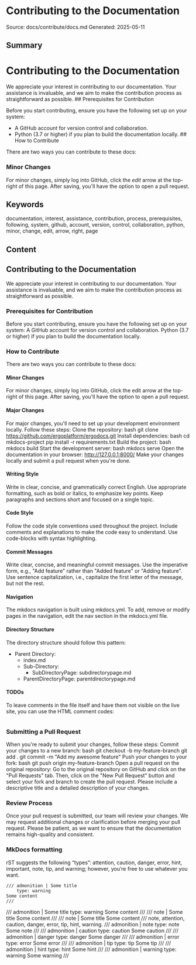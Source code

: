 # Contributing to the Documentation
Source: docs/contribute/docs.md
Generated: 2025-05-11

## Summary
# Contributing to the Documentation

We appreciate your interest in contributing to our documentation. Your assistance is invaluable, and we aim to make the contribution process as straightforward as possible. ## Prerequisites for Contribution

Before you start contributing, ensure you have the following set up on your system:

- A GitHub account for version control and collaboration.
- Python (3.7 or higher) if you plan to build the documentation locally. ## How to Contribute

There are two ways you can contribute to these docs:

### Minor Changes

For minor changes, simply log into GitHub, click the *edit* arrow at the top-right of this page. After saving, you'll have the option to open a pull request.

## Keywords
documentation, interest, assistance, contribution, process, prerequisites, following, system, github, account, version, control, collaboration, python, minor, change, edit, arrow, right, page

## Content
## Contributing to the Documentation
We appreciate your interest in contributing to our documentation. Your assistance is invaluable, and we aim to make the contribution process as straightforward as possible.

### Prerequisites for Contribution
Before you start contributing, ensure you have the following set up on your system:
A GitHub account for version control and collaboration.
Python (3.7 or higher) if you plan to build the documentation locally.

### How to Contribute
There are two ways you can contribute to these docs:

#### Minor Changes
For minor changes, simply log into GitHub, click the edit arrow at the top-right of this page. After saving, you'll have the option to open a pull request.

#### Major Changes
For major changes, you'll need to set up your development environment locally. Follow these steps:
Clone the repository:
bash
git clone https://github.com/ergoplatform/ergodocs.git
Install dependencies:
bash
cd mkdocs-project
pip install -r requirements.txt
Build the project:
bash
mkdocs build
Start the development server:
bash
mkdocs serve
Open the documentation in your browser:
http://127.0.0.1:8000/
Make your changes locally and submit a pull request when you're done.

#### Writing Style
Write in clear, concise, and grammatically correct English.
Use appropriate formatting, such as bold or italics, to emphasize key points.
Keep paragraphs and sections short and focused on a single topic.

#### Code Style
Follow the code style conventions used throughout the project.
Include comments and explanations to make the code easy to understand.
Use code-blocks with syntax highlighting.

#### Commit Messages
Write clear, concise, and meaningful commit messages.
Use the imperative form, e.g., "Add feature" rather than "Added feature" or "Adding feature".
Use sentence capitalization, i.e., capitalize the first letter of the message, but not the rest.

#### Navigation
The mkdocs navigation is built using mkdocs.yml. To add, remove or modify pages in the navigation, edit the nav section in the mkdocs.yml file.

#### Directory Structure
The directory structure should follow this pattern:
- Parent Directory:
    - index.md
    - Sub-Directory:
        - SubDirectoryPage: subdirectorypage.md
    - ParentDirectoryPage: parentdirectorypage.md

#### TODOs
To leave comments in the file itself and have them not visible on the live site, you can use the HTML comment codes:
```html
```

### Submitting a Pull Request
When you're ready to submit your changes, follow these steps:
Commit your changes to a new branch:
bash
git checkout -b my-feature-branch
git add .
git commit -m "Add my awesome feature"
Push your changes to your fork:
bash
git push origin my-feature-branch
Open a pull request on the original repository:
Go to the original repository on GitHub and click on the "Pull Requests" tab. Then, click on the "New Pull Request" button and select your fork and branch to create the pull request.
Please include a descriptive title and a detailed description of your changes.

### Review Process
Once your pull request is submitted, our team will review your changes. We may request additional changes or clarification before merging your pull request. Please be patient, as we want to ensure that the documentation remains high-quality and consistent.

### MkDocs formatting
rST suggests the following “types”: attention, caution, danger, error, hint, important, note, tip, and warning; however, you’re free to use whatever you want.
```
/// admonition | Some title
    type: warning
Some content
///
```
/// admonition | Some title
    type: warning
Some content
///
/// note | Some title
Some content
///
/// note | Some title
Some content
///
note, attention, caution, danger, error, tip, hint, warning.
/// admonition | note
    type: note
Some note
///
/// admonition | caution
    type: caution
Some caution
///
/// admonition | danger
    type: danger
Some danger
///
/// admonition | error
    type: error
Some error
///
/// admonition | tip
    type: tip
Some tip
///
/// admonition | hint
    type: hint
Some hint
///
/// admonition | warning
    type: warning
Some warning
///
